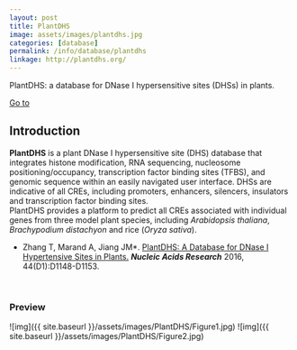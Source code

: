 ```yaml
---
layout: post
title: PlantDHS
image: assets/images/plantdhs.jpg
categories: [database]
permalink: /info/database/plantdhs
linkage: http://plantdhs.org/
---
```

PlantDHS: a database for DNase I hypersensitive sites (DHSs) in plants.

[Go to](http://plantdhs.org/)

## Introduction

**PlantDHS** is a plant DNase I hypersensitive site (DHS) database that integrates histone modification, RNA sequencing, nucleosome positioning/occupancy, transcription factor binding sites (TFBS), and genomic sequence within an easily navigated user interface. DHSs are indicative of all CREs, including promoters, enhancers, silencers, insulators and transcription factor binding sites.  
PlantDHS provides a platform to predict all CREs associated with individual genes from three model plant species, including *Arabidopsis thaliana*, *Brachypodium distachyon* and rice (*Oryza sativa*).

- Zhang T, Marand A, Jiang JM\*. [PlantDHS: A Database for DNase I Hypertensive Sites in Plants.](http://zhangtaolab.org/pdf/2016/NAR_2016.pdf) _**Nucleic Acids Research**_ 2016, 44(D1):D1148-D1153.

<br/>

### Preview

![img]({{ site.baseurl }}/assets/images/PlantDHS/Figure1.jpg)
![img]({{ site.baseurl }}/assets/images/PlantDHS/Figure2.jpg)
